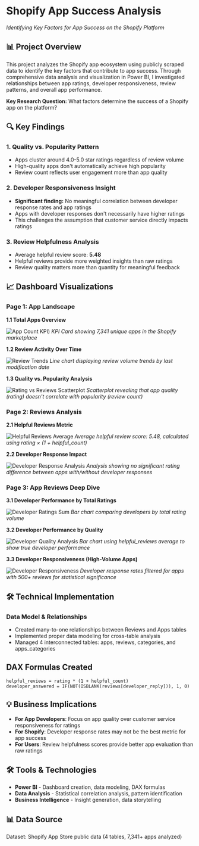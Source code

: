# Shopify App Success Analysis
*Identifying Key Factors for App Success on the Shopify Platform*

## 📊 Project Overview

This project analyzes the Shopify app ecosystem using publicly scraped data to identify the key factors that contribute to app success. Through comprehensive data analysis and visualization in Power BI, I investigated relationships between app ratings, developer responsiveness, review patterns, and overall app performance.

**Key Research Question:** What factors determine the success of a Shopify app on the platform?

## 🔍 Key Findings

### 1. **Quality vs. Popularity Pattern**
- Apps cluster around 4.0-5.0 star ratings regardless of review volume
- High-quality apps don't automatically achieve high popularity
- Review count reflects user engagement more than app quality

### 2. **Developer Responsiveness Insight** 
- **Significant finding:** No meaningful correlation between developer response rates and app ratings
- Apps with developer responses don't necessarily have higher ratings
- This challenges the assumption that customer service directly impacts ratings

### 3. **Review Helpfulness Analysis**
- Average helpful review score: **5.48**
- Helpful reviews provide more weighted insights than raw ratings
- Review quality matters more than quantity for meaningful feedback

## 📈 Dashboard Visualizations

### Page 1: App Landscape

**1.1 Total Apps Overview**

![App Count KPI](https://github.com/eunicemukarage1/Shopify-App-Success-Analysis-/commit/6bfbe43b4ca8e0d7f0b0f1056e033e77bd876b7d#diff-a5fe6c7d17f34647fae640ac20dda8f33f210703bb05c02f882513c802a87b7c))
*KPI Card showing 7,341 unique apps in the Shopify marketplace*

**1.2 Review Activity Over Time**

![Review Trends](https://github.com/eunicemukarage1/Shopify-App-Success-Analysis-/commit/6bfbe43b4ca8e0d7f0b0f1056e033e77bd876b7d#diff-1f1ab82b78b201827c1ffbcd4cc7d35cfa96fa5448a8ed541b15509677d8c363)
*Line chart displaying review volume trends by last modification date*

**1.3 Quality vs. Popularity Analysis**

![Rating vs Reviews Scatterplot](https://github.com/eunicemukarage1/Shopify-App-Success-Analysis-/commit/6bfbe43b4ca8e0d7f0b0f1056e033e77bd876b7d#diff-49b8de7cba95f41b86d1e7e55f015eba89c9f33e2709fdb7ac210f78fad17f50)
*Scatterplot revealing that app quality (rating) doesn't correlate with popularity (review count)*

### Page 2: Reviews Analysis

**2.1 Helpful Reviews Metric**

![Helpful Reviews Average](https://github.com/eunicemukarage1/Shopify-App-Success-Analysis-/commit/6bfbe43b4ca8e0d7f0b0f1056e033e77bd876b7d#diff-04ea899d02ae92e807b82b06fde6a82223cf3d27cb6dc1c2f21a8995aa94cbb2)
*Average helpful review score: 5.48, calculated using rating × (1 + helpful_count)*

**2.2 Developer Response Impact**

![Developer Response Analysis](https://github.com/eunicemukarage1/Shopify-App-Success-Analysis-/commit/6bfbe43b4ca8e0d7f0b0f1056e033e77bd876b7d#diff-19a9bd84f4bee5f497917fcda56c8c907bb6c778dca1cd90e806ed3b5154f6a1)
*Analysis showing no significant rating difference between apps with/without developer responses*

### Page 3: App Reviews Deep Dive

**3.1 Developer Performance by Total Ratings**

![Developer Ratings Sum](https://github.com/eunicemukarage1/Shopify-App-Success-Analysis-/commit/6bfbe43b4ca8e0d7f0b0f1056e033e77bd876b7d#diff-42bcda2a2afa4d410e443b5d38a629231f8c5f9a781502f97b26607275d07bfd)
*Bar chart comparing developers by total rating volume*

**3.2 Developer Performance by Quality**

![Developer Quality Analysis](https://github.com/eunicemukarage1/Shopify-App-Success-Analysis-/commit/6bfbe43b4ca8e0d7f0b0f1056e033e77bd876b7d#diff-c3fb88506fe7de0fdb5bf239be90f14a3c346e3020c99b448d344f64f08bb9ff)
*Bar chart using helpful_reviews average to show true developer performance*

**3.3 Developer Responsiveness (High-Volume Apps)**

![Developer Responsiveness](https://github.com/eunicemukarage1/Shopify-App-Success-Analysis-/commit/6bfbe43b4ca8e0d7f0b0f1056e033e77bd876b7d#diff-d78f6bcc7f6c9ab9fbec29de5ef577bd2a26d74a22e83b20beac532820836975)
*Developer response rates filtered for apps with 500+ reviews for statistical significance*

## 🛠️ Technical Implementation

### Data Model & Relationships
- Created many-to-one relationships between Reviews and Apps tables
- Implemented proper data modeling for cross-table analysis
- Managed 4 interconnected tables: apps, reviews, categories, and apps_categories

## DAX Formulas Created
```dax
helpful_reviews = rating * (1 + helpful_count)
developer_answered = IF(NOT(ISBLANK(reviews[developer_reply])), 1, 0)
```


##  💡 **Business Implications**
- **For App Developers**: Focus on app quality over customer service responsiveness for ratings
- **For Shopify**: Developer response rates may not be the best metric for app success
- **For Users**: Review helpfulness scores provide better app evaluation than raw ratings
 
## 🛠️ **Tools & Technologies**

- **Power BI** - Dashboard creation, data modeling, DAX formulas
- **Data Analysis** - Statistical correlation analysis, pattern identification
- **Business Intelligence** - Insight generation, data storytelling

## 📊 Data Source
Dataset: Shopify App Store public data (4 tables, 7,341+ apps analyzed)
